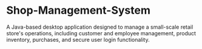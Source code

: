 # Shop-Management-System
A Java-based desktop application designed to manage a small-scale retail store's operations, including customer and employee management, product inventory, purchases, and secure user login functionality.
